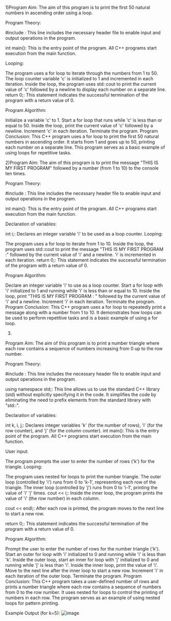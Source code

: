 1)Program Aim:
The aim of this program is to print the first 50 natural numbers in ascending order using a loop.

Program Theory:

#include <iostream>: This line includes the necessary header file <iostream> to enable input and output operations in the program.

int main(): This is the entry point of the program. All C++ programs start execution from the main function.

Looping:

The program uses a for loop to iterate through the numbers from 1 to 50.
The loop counter variable 'c' is initialized to 1 and incremented in each iteration.
Inside the loop, the program uses std::cout to print the current value of 'c' followed by a newline to display each number on a separate line.
return 0;: This statement indicates the successful termination of the program with a return value of 0.

Program Algorithm:

Initialize a variable 'c' to 1.
Start a for loop that runs while 'c' is less than or equal to 50.
Inside the loop, print the current value of 'c' followed by a newline.
Increment 'c' in each iteration.
Terminate the program.
Program Conclusion:
This C++ program uses a for loop to print the first 50 natural numbers in ascending order. It starts from 1 and goes up to 50, printing each number on a separate line. This program serves as a basic example of using loops for repetitive tasks. 

2)Program Aim:
The aim of this program is to print the message "THIS IS MY FIRST PROGRAM" followed by a number (from 1 to 10) to the console ten times.

Program Theory:

#include <iostream>: This line includes the necessary header file <iostream> to enable input and output operations in the program.

int main(): This is the entry point of the program. All C++ programs start execution from the main function.

Declaration of variables:

int i;: Declares an integer variable 'i' to be used as a loop counter.
Looping:

The program uses a for loop to iterate from 1 to 10.
Inside the loop, the program uses std::cout to print the message "THIS IS MY FIRST PROGRAM :" followed by the current value of 'i' and a newline.
'i' is incremented in each iteration.
return 0;: This statement indicates the successful termination of the program with a return value of 0.

Program Algorithm:

Declare an integer variable 'i' to use as a loop counter.
Start a for loop with 'i' initialized to 1 and running while 'i' is less than or equal to 10.
Inside the loop, print "THIS IS MY FIRST PROGRAM : " followed by the current value of 'i' and a newline.
Increment 'i' in each iteration.
Terminate the program.
Program Conclusion:
This C++ program uses a for loop to repeatedly print a message along with a number from 1 to 10. It demonstrates how loops can be used to perform repetitive tasks and is a basic example of using a for loop. 

3)
Program Aim:
The aim of this program is to print a number triangle where each row contains a sequence of numbers increasing from 0 up to the row number.

Program Theory:

#include <iostream>: This line includes the necessary header file <iostream> to enable input and output operations in the program.

using namespace std;: This line allows us to use the standard C++ library (std) without explicitly specifying it in the code. It simplifies the code by eliminating the need to prefix elements from the standard library with "std::".

Declaration of variables:

int k, i, j;: Declares integer variables 'k' (for the number of rows), 'i' (for the row counter), and 'j' (for the column counter).
int main(): This is the entry point of the program. All C++ programs start execution from the main function.

User input:

The program prompts the user to enter the number of rows ('k') for the triangle.
Looping:

The program uses nested for loops to print the number triangle.
The outer loop (controlled by 'i') runs from 0 to 'k-1', representing each row of the triangle.
The inner loop (controlled by 'j') runs from 0 to 'i-1', printing the value of 'i' 'j' times.
cout << i;: Inside the inner loop, the program prints the value of 'i' (the row number) in each column.

cout << endl;: After each row is printed, the program moves to the next line to start a new row.

return 0;: This statement indicates the successful termination of the program with a return value of 0.

Program Algorithm:

Prompt the user to enter the number of rows for the number triangle ('k').
Start an outer for loop with 'i' initialized to 0 and running while 'i' is less than 'k'.
Inside the outer loop, start an inner for loop with 'j' initialized to 0 and running while 'j' is less than 'i'.
Inside the inner loop, print the value of 'i'.
Move to the next line after the inner loop to start a new row.
Increment 'i' in each iteration of the outer loop.
Terminate the program.
Program Conclusion:
This C++ program takes a user-defined number of rows and prints a number triangle where each row contains a sequence of numbers from 0 to the row number. It uses nested for loops to control the printing of numbers in each row. The program serves as an example of using nested loops for pattern printing.

Example Output (for k=5): 
![image](https://github.com/reetikasinghh/loops-in-c-/assets/139485681/34c44873-25c3-4aff-bd2c-71da265e0fce)

